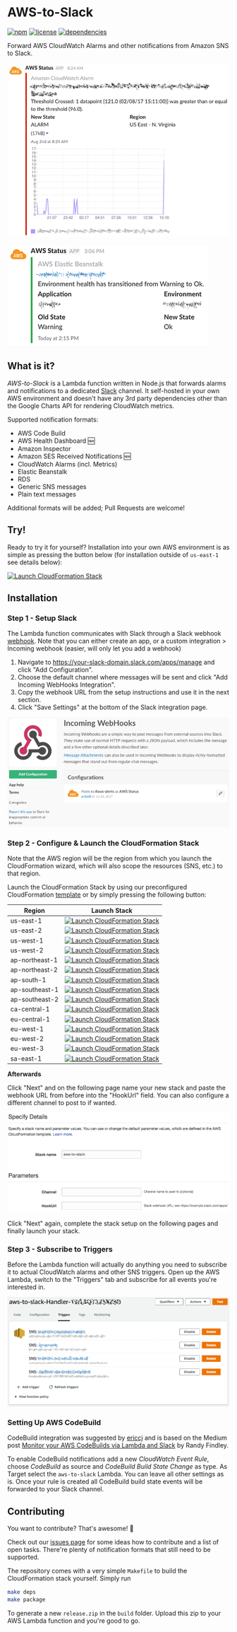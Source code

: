 # AWS-to-Slack

[![npm](https://img.shields.io/npm/v/aws-to-slack.svg)](https://www.npmjs.com/package/aws-to-slack)
[![license](https://img.shields.io/github/license/arabold/aws-to-slack.svg)](https://github.com/arabold/aws-to-slack/blob/master/LICENSE)
[![dependencies](https://img.shields.io/david/arabold/aws-to-slack.svg)](https://www.npmjs.com/package/aws-to-slack)


Forward AWS CloudWatch Alarms and other notifications from Amazon SNS to Slack.

![CloudWatch Alarm Example](./docs/alert-example-cw.png)

![Elastic Beanstalk Example](./docs/alert-example-eb.png)

## What is it?
_AWS-to-Slack_ is a Lambda function written in Node.js that forwards alarms and
notifications to a dedicated [Slack](https://slack.com) channel. It self-hosted
in your own AWS environment and doesn't have any 3rd party dependencies other
than the Google Charts API for rendering CloudWatch metrics.

Supported notification formats:
* AWS Code Build
* AWS Health Dashboard 🆕
* Amazon Inspector
* Amazon SES Received Notifications 🆕
* CloudWatch Alarms (incl. Metrics)
* Elastic Beanstalk
* RDS
* Generic SNS messages
* Plain text messages

Additional formats will be added; Pull Requests are welcome!

## Try!
Ready to try it for yourself? Installation into your own AWS environment is as
simple as pressing the button below (for installation outside of `us-east-1` see details below):

[![Launch CloudFormation Stack](https://s3.amazonaws.com/cloudformation-examples/cloudformation-launch-stack.png)](https://console.aws.amazon.com/cloudformation/home?region=us-east-1#/stacks/new?stackName=aws-to-slack&templateURL=https://s3.amazonaws.com/aws-to-slack-us-east-1/cloudformation.yaml) 

## Installation

### Step 1 - Setup Slack
The Lambda function communicates with Slack through a Slack webhook
[webhook](https://your-slack-domain.slack.com/apps/manage). Note that you can either create an app, or a custom integration > Incoming webhook (easier, will only let you add a webhook)

1. Navigate to https://your-slack-domain.slack.com/apps/manage and click
   "Add Configuration".
2. Choose the default channel where messages will be sent and click
   "Add Incoming WebHooks Integration".
3. Copy the webhook URL from the setup instructions and use it in the next
   section.
4. Click "Save Settings" at the bottom of the Slack integration page.

![Slack Configuration](./docs/config-slack.png)

### Step 2 - Configure & Launch the CloudFormation Stack

Note that the AWS region will be the region from which you launch the CloudFormation wizard, which will also scope the resources (SNS, etc.) to that region. 

Launch the CloudFormation Stack by using our preconfigured CloudFormation
[template](https://raw.githubusercontent.com/arabold/aws-to-slack/master/cloudformation.yaml) or
by simply pressing the following button:

| Region | Launch Stack |
|--------|--------------|
| us-east-1 | [![Launch CloudFormation Stack](https://s3.amazonaws.com/cloudformation-examples/cloudformation-launch-stack.png)](https://console.aws.amazon.com/cloudformation/home?region=us-east-1#/stacks/new?stackName=aws-to-slack&templateURL=https://s3.amazonaws.com/aws-to-slack-us-east-1/cloudformation.yaml) |
| us-east-2 | [![Launch CloudFormation Stack](https://s3.amazonaws.com/cloudformation-examples/cloudformation-launch-stack.png)](https://console.aws.amazon.com/cloudformation/home?region=us-east-2#/stacks/new?stackName=aws-to-slack&templateURL=https://s3.amazonaws.com/aws-to-slack-us-east-2/cloudformation.yaml) |
| us-west-1 | [![Launch CloudFormation Stack](https://s3.amazonaws.com/cloudformation-examples/cloudformation-launch-stack.png)](https://console.aws.amazon.com/cloudformation/home?region=us-west-1#/stacks/new?stackName=aws-to-slack&templateURL=https://s3.amazonaws.com/aws-to-slack-us-west-1/cloudformation.yaml) |
| us-west-2 | [![Launch CloudFormation Stack](https://s3.amazonaws.com/cloudformation-examples/cloudformation-launch-stack.png)](https://console.aws.amazon.com/cloudformation/home?region=us-west-2#/stacks/new?stackName=aws-to-slack&templateURL=https://s3.amazonaws.com/aws-to-slack-us-west-2/cloudformation.yaml) |
| ap-northeast-1 | [![Launch CloudFormation Stack](https://s3.amazonaws.com/cloudformation-examples/cloudformation-launch-stack.png)](https://console.aws.amazon.com/cloudformation/home?region=ap-northeast-1#/stacks/new?stackName=aws-to-slack&templateURL=https://s3.amazonaws.com/aws-to-slack-ap-northeast-1/cloudformation.yaml) |
| ap-northeast-2 | [![Launch CloudFormation Stack](https://s3.amazonaws.com/cloudformation-examples/cloudformation-launch-stack.png)](https://console.aws.amazon.com/cloudformation/home?region=ap-northeast-2#/stacks/new?stackName=aws-to-slack&templateURL=https://s3.amazonaws.com/aws-to-slack-ap-northeast-2/cloudformation.yaml) |
| ap-south-1 | [![Launch CloudFormation Stack](https://s3.amazonaws.com/cloudformation-examples/cloudformation-launch-stack.png)](https://console.aws.amazon.com/cloudformation/home?region=ap-south-1#/stacks/new?stackName=aws-to-slack&templateURL=https://s3.amazonaws.com/aws-to-slack-ap-south-1/cloudformation.yaml) |
| ap-southeast-1 | [![Launch CloudFormation Stack](https://s3.amazonaws.com/cloudformation-examples/cloudformation-launch-stack.png)](https://console.aws.amazon.com/cloudformation/home?region=ap-southeast-1#/stacks/new?stackName=aws-to-slack&templateURL=https://s3.amazonaws.com/aws-to-slack-ap-southeast-1/cloudformation.yaml) |
| ap-southeast-2 | [![Launch CloudFormation Stack](https://s3.amazonaws.com/cloudformation-examples/cloudformation-launch-stack.png)](https://console.aws.amazon.com/cloudformation/home?region=ap-southeast-2#/stacks/new?stackName=aws-to-slack&templateURL=https://s3.amazonaws.com/aws-to-slack-ap-southeast-2/cloudformation.yaml) |
| ca-central-1 | [![Launch CloudFormation Stack](https://s3.amazonaws.com/cloudformation-examples/cloudformation-launch-stack.png)](https://console.aws.amazon.com/cloudformation/home?region=ca-central-1#/stacks/new?stackName=aws-to-slack&templateURL=https://s3.amazonaws.com/aws-to-slack-ca-central-1/cloudformation.yaml) |
| eu-central-1 | [![Launch CloudFormation Stack](https://s3.amazonaws.com/cloudformation-examples/cloudformation-launch-stack.png)](https://console.aws.amazon.com/cloudformation/home?region=eu-central-1#/stacks/new?stackName=aws-to-slack&templateURL=https://s3.amazonaws.com/aws-to-slack-eu-central-1/cloudformation.yaml) |
| eu-west-1 | [![Launch CloudFormation Stack](https://s3.amazonaws.com/cloudformation-examples/cloudformation-launch-stack.png)](https://console.aws.amazon.com/cloudformation/home?region=eu-west-1#/stacks/new?stackName=aws-to-slack&templateURL=https://s3.amazonaws.com/aws-to-slack-eu-west-1/cloudformation.yaml) |
| eu-west-2 | [![Launch CloudFormation Stack](https://s3.amazonaws.com/cloudformation-examples/cloudformation-launch-stack.png)](https://console.aws.amazon.com/cloudformation/home?region=eu-west-2#/stacks/new?stackName=aws-to-slack&templateURL=https://s3.amazonaws.com/aws-to-slack-eu-west-2/cloudformation.yaml) |
| eu-west-3 | [![Launch CloudFormation Stack](https://s3.amazonaws.com/cloudformation-examples/cloudformation-launch-stack.png)](https://console.aws.amazon.com/cloudformation/home?region=eu-west-3#/stacks/new?stackName=aws-to-slack&templateURL=https://s3.amazonaws.com/aws-to-slack-eu-west-3/cloudformation.yaml) |
| sa-east-1 | [![Launch CloudFormation Stack](https://s3.amazonaws.com/cloudformation-examples/cloudformation-launch-stack.png)](https://console.aws.amazon.com/cloudformation/home?region=sa-east-1#/stacks/new?stackName=aws-to-slack&templateURL=https://s3.amazonaws.com/aws-to-slack-sa-east-1/cloudformation.yaml) |


**Afterwards**

Click "Next" and on the following page name your new stack and paste the
webhook URL from before into the "HookUrl" field. You can also configure a
different channel to post to if wanted.

![AWS CloudFormation Configuration](./docs/config-stack.png)

Click "Next" again, complete the stack setup on the following pages and
finally launch your stack.

### Step 3 - Subscribe to Triggers

Before the Lambda function will actually do anything you need to subscribe it
to actual CloudWatch alarms and other SNS triggers. Open up the AWS Lambda,
switch to the "Triggers" tab and subscribe for all events you're interested in.

![Lambda Triggers](./docs/config-lambda-triggers.png)


### Setting Up AWS CodeBuild
CodeBuild integration was suggested by [ericcj](https://github.com/ericcj) and is based on
the Medium post [Monitor your AWS CodeBuilds via Lambda and Slack](https://hackernoon.com/monitor-your-aws-codebuilds-via-lambda-and-slack-ae2c621f68f1) by
Randy Findley. 

To enable CodeBuild notifications add a new _CloudWatch Event Rule_, choose _CodeBuild_
as source and _CodeBuild Build State Change_ as type. As Target select the `aws-to-slack`
Lambda. You can leave all other settings as is. Once your rule is created all CodeBuild
build state events will be forwarded to your Slack channel.


## Contributing

You want to contribute? That's awesome! 🎉

Check out our [issues page](https://github.com/arabold/aws-to-slack/issues) for
some ideas how to contribute and a list of open tasks. There're plenty of
notification formats that still need to be supported.

The repository comes with a very simple `Makefile` to build the CloudFormation
stack yourself. Simply run

```bash
make deps
make package
```

To generate a new `release.zip` in the `build` folder. Upload this zip to your
AWS Lambda function and you're good to go.
